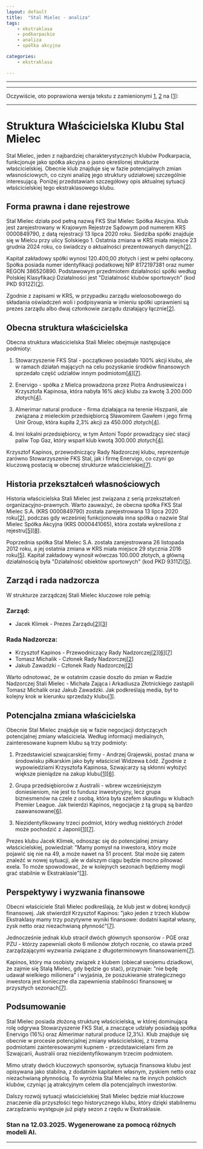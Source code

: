 ```yaml
---
layout: default
title:  "Stal Mielec - analiza"
tags: 
    - ekstraklasa
    - podkarpackie
    - analiza
    - spółka akcyjna

categories:
    - ekstraklasa

---
```


[1]: https://transfery.info/aktualnosci/stal-mielec-zmieni-wlasciciela/222595  
[2]: https://krs-pobierz.pl/fks-stal-mielec-spolka-akcyjna-i7078964  
[3]: https://www.goal.pl/ekstraklasa/stal-mielec-nowy-inwestor-komentarz-klimek/  
[4]: https://hej.mielec.pl/pl/12_biznes/66681_mielecki-biznes-uratowal-fks-stal-kto-za-tym-stoi-nasz-raport-.html  
[5]: https://krs-pobierz.pl/stal-mielec-spolka-akcyjna-i263566  
[6]: https://kanalsportowy.pl/pilka-nozna/stal-mielec-sprzedaz-wlasciciel-sylwetki/  
[7]: https://weszlo.com/stal-mielec-krzysztof-kapinos-sprzedaz-wywiad-wlasciciel/  
[8]: http://rejestrkrs.pl/stal_mielec_spolka_akcyjna,0000441065,0.html  
[9]: https://stalmielec.com/komunikat-rady-nadzorczej-fks-stal-mielec-s-a/  
[10]: https://stalmielec.com/klub-fks-stal-mielec-s-a/  
[11]: https://www.bizraport.pl/krs/0000441065/stal-mielec-spolka-akcyjna  
[12]: https://przegladsportowy.onet.pl/pilka-nozna/ekstraklasa/duze-zmiany-w-stali-mielec-sponsorzy-odchodza-ale-prezes-jest-spokojny/nhdx68t  
[13]: https://rejestr.io/krs/849790/fks-stal-mielec  
[14]: https://www.imsig.pl/pozycja/2020/171/KRS/520746,FKS_STAL_MIELEC_SP%C3%93%C5%81KA_AKCYJNA  
[15]: https://nowiny24.pl/pko-ekstraklasa-prezes-stali-mielec-jacek-klimek-chwali-sie-zyskiem-rozmowy-z-nowym-inwestorem-sa-juz-zaawansowane/ar/c2-19009542  
[16]: https://pl.wikipedia.org/wiki/Stal_Mielec_(pi%C5%82ka_no%C5%BCna)  
[17]: https://www.imsig.pl/pozycja/2025/3/KRS/9293,FKS_STAL_MIELEC_SP%C3%93%C5%81KA_AKCYJNA  
[18]: https://gol24.pl/wielka-klotnia-w-pogoni-prezes-effori-uderza-w-wiceprezesa-zaborowskiego-i-bylego-wlasciciela-mroczka/ar/c2-19085617  
[19]: https://rejestr.io/krs/151051/fks-stal-mielec/powiazania  
[20]: https://aleo.com/pl/firma/stal-mielec-spolka-akcyjna  


---
---
Oczywiście, oto poprawiona wersja tekstu z zamienionymi [1], [2] na \[[1]\]:

---

# Struktura Właścicielska Klubu Stal Mielec

Stal Mielec, jeden z najbardziej charakterystycznych klubów Podkarpacia, funkcjonuje jako spółka akcyjna o jasno określonej strukturze właścicielskiej. Obecnie klub znajduje się w fazie potencjalnych zmian własnościowych, co czyni analizę jego struktury udziałowej szczególnie interesującą. Poniżej przedstawiam szczegółowy opis aktualnej sytuacji właścicielskiej tego ekstraklasowego klubu.

## Forma prawna i dane rejestrowe

Stal Mielec działa pod pełną nazwą FKS Stal Mielec Spółka Akcyjna. Klub jest zarejestrowany w Krajowym Rejestrze Sądowym pod numerem KRS 0000849790, z datą rejestracji 13 lipca 2020 roku. Siedziba spółki znajduje się w Mielcu przy ulicy Solskiego 1. Ostatnia zmiana w KRS miała miejsce 23 grudnia 2024 roku, co świadczy o aktualności prezentowanych danych\[[2]\].

Kapitał zakładowy spółki wynosi 120.400,00 złotych i jest w pełni opłacony. Spółka posiada numer identyfikacji podatkowej NIP 8172197381 oraz numer REGON 386520890. Podstawowym przedmiotem działalności spółki według Polskiej Klasyfikacji Działalności jest "Działalność klubów sportowych" (kod PKD 9312Z)\[[2]\].

Zgodnie z zapisami w KRS, w przypadku zarządu wieloosobowego do składania oświadczeń woli i podpisywania w imieniu spółki uprawnieni są prezes zarządu albo dwaj członkowie zarządu działający łącznie\[[2]\].

## Obecna struktura właścicielska

Obecna struktura właścicielska Stali Mielec obejmuje następujące podmioty:

1. Stowarzyszenie FKS Stal - początkowo posiadało 100% akcji klubu, ale w ramach działań mających na celu pozyskanie środków finansowych sprzedało część udziałów innym podmiotom\[[4]\]\[[7]\].

2. Enervigo - spółka z Mielca prowadzona przez Piotra Andrusiewicza i Krzysztofa Kapinosa, która nabyła 16% akcji klubu za kwotę 3.200.000 złotych\[[4]\].

3. Almerimar natural produce - firma działająca na terenie Hiszpanii, ale związana z mieleckim przedsiębiorcą Sławomirem Gawłem i jego firmą Unir Group, która kupiła 2,3% akcji za 450.000 złotych\[[4]\].

4. Inni lokalni przedsiębiorcy, w tym Antoni Topór prowadzący sieć stacji paliw Top Gaz, który wsparł klub kwotą 300.000 złotych\[[4]\].

Krzysztof Kapinos, przewodniczący Rady Nadzorczej klubu, reprezentuje zarówno Stowarzyszenie FKS Stal, jak i firmę Enervigo, co czyni go kluczową postacią w obecnej strukturze właścicielskiej\[[7]\].

## Historia przekształceń własnościowych

Historia właścicielska Stali Mielec jest związana z serią przekształceń organizacyjno-prawnych. Warto zauważyć, że obecna spółka FKS Stal Mielec S.A. (KRS 0000849790) została zarejestrowana 13 lipca 2020 roku\[[2]\], podczas gdy wcześniej funkcjonowała inna spółka o nazwie Stal Mielec Spółka Akcyjna (KRS 0000441065), która została wykreślona z rejestru\[[5]\]\[[8]\].

Poprzednia spółka Stal Mielec S.A. została zarejestrowana 26 listopada 2012 roku, a jej ostatnia zmiana w KRS miała miejsce 29 stycznia 2016 roku\[[5]\]. Kapitał zakładowy wynosił wówczas 100.000 złotych, a główną działalnością była "Działalność obiektów sportowych" (kod PKD 9311Z)\[[5]\].

## Zarząd i rada nadzorcza

W strukturze zarządczej Stali Mielec kluczowe role pełnią:

### Zarząd:
- Jacek Klimek - Prezes Zarządu\[[2]\]\[[3]\]

### Rada Nadzorcza:
- Krzysztof Kapinos - Przewodniczący Rady Nadzorczej\[[2]\]\[[6]\]\[[7]\]
- Tomasz Michalik - Członek Rady Nadzorczej\[[2]\]
- Jakub Zawadzki - Członek Rady Nadzorczej\[[2]\]

Warto odnotować, że w ostatnim czasie doszło do zmian w Radzie Nadzorczej Stali Mielec - Michała Zająca i Arkadiusza Złotnickiego zastąpili Tomasz Michalik oraz Jakub Zawadzki. Jak podkreślają media, był to kolejny krok w kierunku sprzedaży klubu\[[1]\].

## Potencjalna zmiana właścicielska

Obecnie Stal Mielec znajduje się w fazie negocjacji dotyczących potencjalnej zmiany właściciela. Według informacji medialnych, zainteresowane kupnem klubu są trzy podmioty:

1. Przedstawiciel szwajcarskiej firmy - Andrzej Grajewski, postać znana w środowisku piłkarskim jako były właściciel Widzewa Łódź. Zgodnie z wypowiedziami Krzysztofa Kapinosa, Szwajcarzy są skłonni wyłożyć większe pieniądze na zakup klubu\[[1]\]\[[6]\].

2. Grupa przedsiębiorców z Australii - wbrew wcześniejszym doniesieniom, nie jest to fundusz inwestycyjny, lecz grupa biznesmenów na czele z osobą, która była szefem skautingu w klubach Premier League. Jak twierdzi Kapinos, negocjacje z tą grupą są bardzo zaawansowane\[[6]\].

3. Niezidentyfikowany trzeci podmiot, który według niektórych źródeł może pochodzić z Japonii\[[1]\]\[[7]\].

Prezes klubu Jacek Klimek, odnosząc się do potencjalnej zmiany właścicielskiej, powiedział: "Mamy pomysł na inwestora, który może pojawić się nie na 49, a może nawet na 51 procent. Stal może się zatem znaleźć w nowej sytuacji, ale w dalszym ciągu będzie mocno pilnować exela. To może spowodować, że w kolejnych sezonach będziemy mogli grać stabilnie w Ekstraklasie"\[[3]\].

## Perspektywy i wyzwania finansowe

Obecni właściciele Stali Mielec podkreślają, że klub jest w dobrej kondycji finansowej. Jak stwierdził Krzysztof Kapinos: "jako jeden z trzech klubów Ekstraklasy mamy trzy pozytywne wyniki finansowe: dodatni kapitał własny, zysk netto oraz niezachwianą płynność"\[[7]\].

Jednocześnie jednak klub stracił dwóch głównych sponsorów - PGE oraz PZU - którzy zapewniali około 6 milionów złotych rocznie, co stawia przed zarządzającymi wyzwania związane z długoterminowym finansowaniem\[[7]\].

Kapinos, który ma osobisty związek z klubem (obiecał swojemu dziadkowi, że zajmie się Stalą Mielec, gdy będzie go stać), przyznaje: "nie będę udawał wielkiego milionera" i wyjaśnia, że poszukiwanie strategicznego inwestora jest konieczne dla zapewnienia stabilności finansowej w przyszłych sezonach\[[7]\].

## Podsumowanie

Stal Mielec posiada złożoną strukturę właścicielską, w której dominującą rolę odgrywa Stowarzyszenie FKS Stal, a znaczące udziały posiadają spółka Enervigo (16%) oraz Almerimar natural produce (2,3%). Klub znajduje się obecnie w procesie potencjalnej zmiany właścicielskiej, z trzema podmiotami zainteresowanymi kupnem - przedstawicielami firm ze Szwajcarii, Australii oraz niezidentyfikowanym trzecim podmiotem.

Mimo utraty dwóch kluczowych sponsorów, sytuacja finansowa klubu jest opisywana jako stabilna, z dodatnim kapitałem własnym, zyskiem netto oraz niezachwianą płynnością. To wyróżnia Stal Mielec na tle innych polskich klubów, czyniąc ją atrakcyjnym celem dla potencjalnych inwestorów.

Dalszy rozwój sytuacji właścicielskiej Stali Mielec będzie miał kluczowe znaczenie dla przyszłości tego historycznego klubu, który dzięki stabilnemu zarządzaniu występuje już piąty sezon z rzędu w Ekstraklasie.

### Stan na 12.03.2025. Wygenerowane za pomocą różnych modeli AI.
---